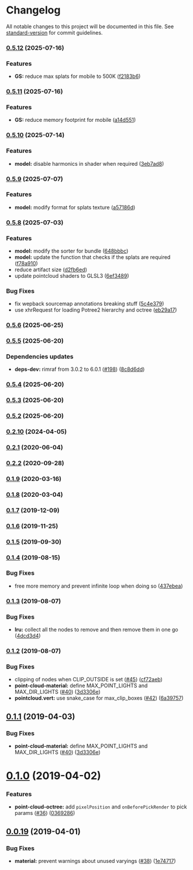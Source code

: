 # Changelog

All notable changes to this project will be documented in this file. See [standard-version](https://github.com/conventional-changelog/standard-version) for commit guidelines.

### [0.5.12](https://github.com/pnext/three-loader/compare/v0.5.11...v0.5.12) (2025-07-16)


### Features

* **GS:** reduce max splats for mobile to 500K ([f2183b6](https://github.com/pnext/three-loader/commit/f2183b6449bb0b07f1ef96355ac2e88dcc65e1b2))

### [0.5.11](https://github.com/pnext/three-loader/compare/v0.5.10...v0.5.11) (2025-07-16)


### Features

* **GS:** reduce memory footprint for mobile ([a14d551](https://github.com/pnext/three-loader/commit/a14d5510556c840660ea675c75bfa06b61cbf1c3))

### [0.5.10](https://github.com/pnext/three-loader/compare/v0.5.9...v0.5.10) (2025-07-14)


### Features

* **model:** disable harmonics in shader when required ([3eb7ad8](https://github.com/pnext/three-loader/commit/3eb7ad8eb5e21cfa3da09b3ca022b2c6e1c924d5))

### [0.5.9](https://github.com/pnext/three-loader/compare/v0.5.8...v0.5.9) (2025-07-07)


### Features

* **model:** modify format for splats texture ([a57186d](https://github.com/pnext/three-loader/commit/a57186d90709ad861880d73e8619bbd7cdf5c868))

### [0.5.8](https://github.com/pnext/three-loader/compare/v0.5.6...v0.5.8) (2025-07-03)


### Features

* **model:** modify the sorter for bundle ([648bbbc](https://github.com/pnext/three-loader/commit/648bbbc75bec5af6c9e651e3a01757beeac2c671))
* **model:** update the function that checks if the splats are required ([f78a910](https://github.com/pnext/three-loader/commit/f78a910cf1a4fbb112262bf1a53d45b8a9a6cecb))
* reduce artifact size ([d2fb6ed](https://github.com/pnext/three-loader/commit/d2fb6edae06e41f7bb3e3f8617d8d915d1ad83d6))
* update pointcloud shaders to GLSL3 ([6ef3489](https://github.com/pnext/three-loader/commit/6ef3489346e9343272e8bb32a5a7d206aeda1fed))


### Bug Fixes

* fix wepback sourcemap annotations breaking stuff ([5c4e379](https://github.com/pnext/three-loader/commit/5c4e3794a6301597fdccb5e72554f0b4ac680999))
* use xhrRequest for loading Potree2 hierarchy and octree ([eb29a17](https://github.com/pnext/three-loader/commit/eb29a1763b2dce8b18bacb35544ecbe26a6ad993))

### [0.5.6](https://github.com/pnext/three-loader/compare/v0.5.5...v0.5.6) (2025-06-25)

### [0.5.5](https://github.com/pnext/three-loader/compare/v0.5.4...v0.5.5) (2025-06-20)


### Dependencies updates

* **deps-dev:** rimraf from 3.0.2 to 6.0.1 ([#198](https://github.com/pnext/three-loader/issues/198)) ([8c8d6dd](https://github.com/pnext/three-loader/commit/8c8d6dd37ee0effc9034447ab424afc65ecfff82))

### [0.5.4](https://github.com/pnext/three-loader/compare/v0.5.3...v0.5.4) (2025-06-20)

### [0.5.3](https://github.com/pnext/three-loader/compare/v0.5.2...v0.5.3) (2025-06-20)

### [0.5.2](https://github.com/pnext/three-loader/compare/v0.5.1...v0.5.2) (2025-06-20)

### [0.2.10](https://github.com/pnext/three-loader/compare/v0.2.5...v0.2.10) (2024-04-05)

### [0.2.1](https://github.com/pnext/three-loader/compare/v0.2.1-beta.1...v0.2.1) (2020-06-04)

### [0.2.2](https://github.com/pnext/three-loader/compare/v0.2.1...v0.2.2) (2020-09-28)

### [0.1.9](https://github.com/pnext/three-loader/compare/v0.1.8...v0.1.9) (2020-03-16)

### [0.1.8](https://github.com/pnext/three-loader/compare/v0.1.6...v0.1.8) (2020-03-04)

### [0.1.7](https://github.com/pnext/three-loader/compare/v0.1.6...v0.1.7) (2019-12-09)

### [0.1.6](https://github.com/pnext/three-loader/compare/v0.1.5...v0.1.6) (2019-11-25)

### [0.1.5](https://github.com/pnext/three-loader/compare/v0.1.4...v0.1.5) (2019-09-30)

### [0.1.4](https://github.com/pnext/three-loader/compare/v0.1.3...v0.1.4) (2019-08-15)


### Bug Fixes

* free more memory and prevent infinite loop when doing so ([437ebea](https://github.com/pnext/three-loader/commit/437ebea))

### [0.1.3](https://github.com/pnext/three-loader/compare/v0.1.2...v0.1.3) (2019-08-07)


### Bug Fixes

* **lru:** collect all the nodes to remove and then remove them in one go ([4dcd3d4](https://github.com/pnext/three-loader/commit/4dcd3d4))

### [0.1.2](https://github.com/pnext/three-loader/compare/v0.1.0...v0.1.2) (2019-08-07)


### Bug Fixes

* clipping of nodes when CLIP_OUTSIDE is set ([#45](https://github.com/pnext/three-loader/issues/45)) ([cf72aeb](https://github.com/pnext/three-loader/commit/cf72aeb))
* **point-cloud-material:** define MAX_POINT_LIGHTS and MAX_DIR_LIGHTS ([#40](https://github.com/pnext/three-loader/issues/40)) ([3d3306e](https://github.com/pnext/three-loader/commit/3d3306e))
* **pointcloud.vert:** use snake_case for max_clip_boxes ([#42](https://github.com/pnext/three-loader/issues/42)) ([6a39757](https://github.com/pnext/three-loader/commit/6a39757))

## [0.1.1](https://github.com/pnext/three-loader/compare/v0.1.0...v0.1.1) (2019-04-03)


### Bug Fixes

* **point-cloud-material:** define MAX_POINT_LIGHTS and MAX_DIR_LIGHTS ([#40](https://github.com/pnext/three-loader/issues/40)) ([3d3306e](https://github.com/pnext/three-loader/commit/3d3306e))



# [0.1.0](https://github.com/pnext/three-loader/compare/v0.0.19...v0.1.0) (2019-04-02)


### Features

* **point-cloud-octree:** add `pixelPosition` and `onBeforePickRender` to pick params ([#36](https://github.com/pnext/three-loader/issues/36)) ([0369286](https://github.com/pnext/three-loader/commit/0369286))



## [0.0.19](https://github.com/pnext/three-loader/compare/v0.0.18...v0.0.19) (2019-04-01)


### Bug Fixes

* **material:** prevent warnings about unused varyings ([#38](https://github.com/pnext/three-loader/issues/38)) ([1e74717](https://github.com/pnext/three-loader/commit/1e74717))
